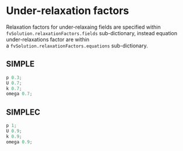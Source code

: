 # Under-relaxation factors
Relaxation factors for under-relaxaing fields are specified within
```fvSolution.relaxationFactors.fields``` sub-dictionary, instead
equation under-relaxations factor are within a ```fvSolution.relaxationFactors.equations``` sub-dictionary. 

## SIMPLE

```c++
p 0.3;
U 0.7;
k 0.7;
omega 0.7;
```

## SIMPLEC

```c++
p 1;
U 0.9;
k 0.9;
omega 0.9;
```